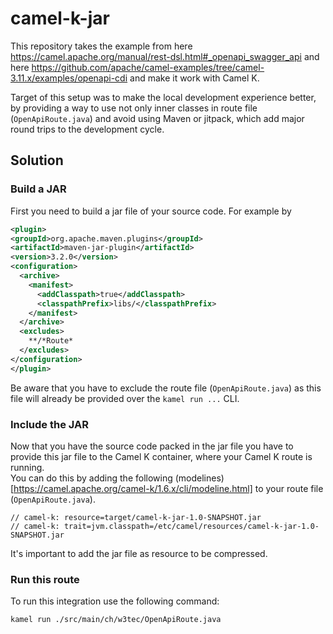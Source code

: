 # camel-k-jar
This repository takes the example from here https://camel.apache.org/manual/rest-dsl.html#_openapi_swagger_api
and here https://github.com/apache/camel-examples/tree/camel-3.11.x/examples/openapi-cdi and make it work with Camel K.

Target of this setup was to make the local development experience better,
by providing a way to use not only inner classes in route file (`OpenApiRoute.java`) and avoid using
Maven or jitpack, which add major round trips to the development cycle.

## Solution
### Build a JAR
First you need to build a jar file of your source code. For example by 
```xml
<plugin>
<groupId>org.apache.maven.plugins</groupId>
<artifactId>maven-jar-plugin</artifactId>
<version>3.2.0</version>
<configuration>
  <archive>
    <manifest>
      <addClasspath>true</addClasspath>
      <classpathPrefix>libs/</classpathPrefix>
    </manifest>
  </archive>
  <excludes>
    **/*Route*
  </excludes>
</configuration>
</plugin>
```
Be aware that you have to exclude the route file (`OpenApiRoute.java`) as this file will already be provided over the
`kamel run ...` CLI.

### Include the JAR
Now that you have the source code packed in the jar file you have to provide this jar file to the Camel K container,
where your Camel K route is running.  
You can do this by adding the following (modelines)[https://camel.apache.org/camel-k/1.6.x/cli/modeline.html]
to your route file (`OpenApiRoute.java`).
```
// camel-k: resource=target/camel-k-jar-1.0-SNAPSHOT.jar
// camel-k: trait=jvm.classpath=/etc/camel/resources/camel-k-jar-1.0-SNAPSHOT.jar
```
It's important to add the jar file as resource to be compressed.

### Run this route
To run this integration use the following command:
```bash
kamel run ./src/main/ch/w3tec/OpenApiRoute.java
```